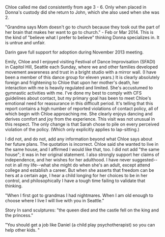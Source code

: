 Chloe called me dad consistently from age 3 - 6. 
Only when placed in Donna's custody did she return 
to John, which she also used when she was 2.

"Grandma says Mom doesn't go to church because 
they took out the part of her brain that makes her 
want to go to church." - Feb or Mar 2014. This is 
the kind of "believe what I prefer to believe" 
thinking Donna specializes in. It is untrue and 
unfair.

Darin gave full support for adoption during 
November 2013 meeting.

Emily, Chloe and I enjoyed visiting Festival of 
Dance Improvisation (SFADI) in Capitol Hill, 
Seattle each Sunday, where we and other families 
developed movement awareness and trust in a bright 
studio with a mirror wall. (I have been a member 
of this dance group for eleven years.) It is 
clearly absolutely foreign and frightening to 
Chloe that upon her mother's death, her 
interaction with me is heavily regulated and 
limited. She's accustumed to gymnastic activities 
with me. I've done my best to comply with CFS 
guidelines about contact, but my primary goal has 
been to meet Chloe's emotional need for 
reassurance in this difficult period. It's telling 
that this report contains a high number of 
reported violations of contact policy, all of 
which begin with Chloe approaching me. She clearly 
enjoys dancing and derives comfort and joy from 
the experience. This visit was not unusual in this 
respect. The only change is that Sarah chose to 
pile on every perceived violation of the policy. 
(Which only explicitly applies to lap-sitting.)

I did not, and do not, add any information beyond 
what Chloe says about her future plans. The 
quotation is incorrect. Chloe said she wanted to 
live in the same house, and I affirmed I would 
like that, too. I did not add "the same house"; it 
was in her original statement. I also strongly 
support her claims of independence, and her wishes 
for her adulthood. I have never suggested--not in 
all my life--what she might do when she's an 
adult, except attend college and establish a 
career. But when she asserts that freedom can be 
hers at a certain age, I hear a child longing for 
her choices to be in her control, and 
philosophically I have a tough time failing to 
validate that thinking.

"When I first got to grandmas I had nightmares. 
When I am old enough to choose where I live I will 
live with you in Seattle."

Story In sand sculptures: "the queen died and the 
castle fell on the king and the princess."

"You should get a job like Daniel (a child play 
psychotherapist) so you can help other kids. "
